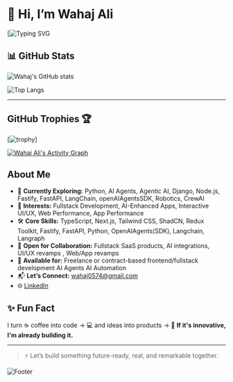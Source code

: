 # 👋 Hi, I’m Wahaj Ali 

[![Typing SVG]([https://github-readme-stats-git-master-wahaj-alis-projects.vercel.app/api?username=wahajAliVerse&count_private=true&theme=radical&show_icons=true](https://readme-typing-svg.herokuapp.com?font=Fira+Code&size=18&pause=1000&center=true&width=800&multiline=false&color=F97316,FACC15,10B981,3B82F6,8B5CF6,E11D48&vCenter=true&lines=Agentic+AI+Engineer+%26+Full+Stack+Developer;AI-First+Product+Strategist;Helping+Startups+Launch+%26+Scale+Faster;Building+Scalable+SaaS%2C+AI+%26+Automation+Solutions)](https://github.com/WahajAliVerse))


## 📊 GitHub Stats

![Wahaj's GitHub stats]([https://github-readme-stats-git-master-wahaj-alis-projects.vercel.app/api?username=wahajAliVerse&count_private=true&theme=radical&show_icons=true](https://github-readme-stats-git-master-wahaj-alis-projects.vercel.app/api?username=wahajAliVerse&count_private=true&theme=radical&show_icons=true))

![Top Langs](https://github-readme-stats-git-master-wahaj-alis-projects.vercel.app/api/top-langs/?username=wahajAliVerse&layout=compact&theme=radical)


---


## GitHub Trophies 🏆

[![trophy](https://github-trophies.vercel.app/?username=WahajAliVerse&theme=dark_lover&margin-w=4)]




[![Wahaj Ali's Activity Graph](https://github-readme-activity-graph.vercel.app/graph?username=WahajAliVerse&radius=18&theme=github-dark&area=true&order=6&hide_title=false&custom_title=WahajAli's%20_Profile)](https://github.com/WahajAliVerse)




## About Me
- 🌱 **Currently Exploring:** Python, AI Agents, Agentic AI, Django, Node.js, Fastify, FastAPI, LangChain, openAIAgentsSDK, Robotics, CrewAI
- 🧠 **Interests:** Fullstack Development, AI-Enhanced Apps, Interactive UI/UX, Web Performance, App Performance
- 🛠️ **Core Skills:** TypeScript, Next.js, Tailwind CSS, ShadCN, Redux Toolkit, Fastify, FastAPI, Python, OpenAIAgents(SDK), Langchain, Langraph 
- 🤝 **Open for Collaboration:** Fullstack SaaS products, AI integrations, UI/UX revamps , Web/App revamps
- 💼 **Available for:** Freelance or contract-based frontend/fullstack development AI Agents AI Automation
- 📬 **Let’s Connect:** wahaj0574@gmail.com
- 🌐 [LinkedIn](https://www.linkedin.com/in/wahaj-ali-b3b7a72b5/)
 



## ✨ Fun Fact

I turn ☕ coffee into code → 💻 and ideas into products → 🚀
**If it's innovative, I'm already building it.**

---

> ⚡ Let’s build something future-ready, real, and remarkable together.






![Footer](https://capsule-render.vercel.app/api?type=waving&color=gradient&height=60&section=footer)
